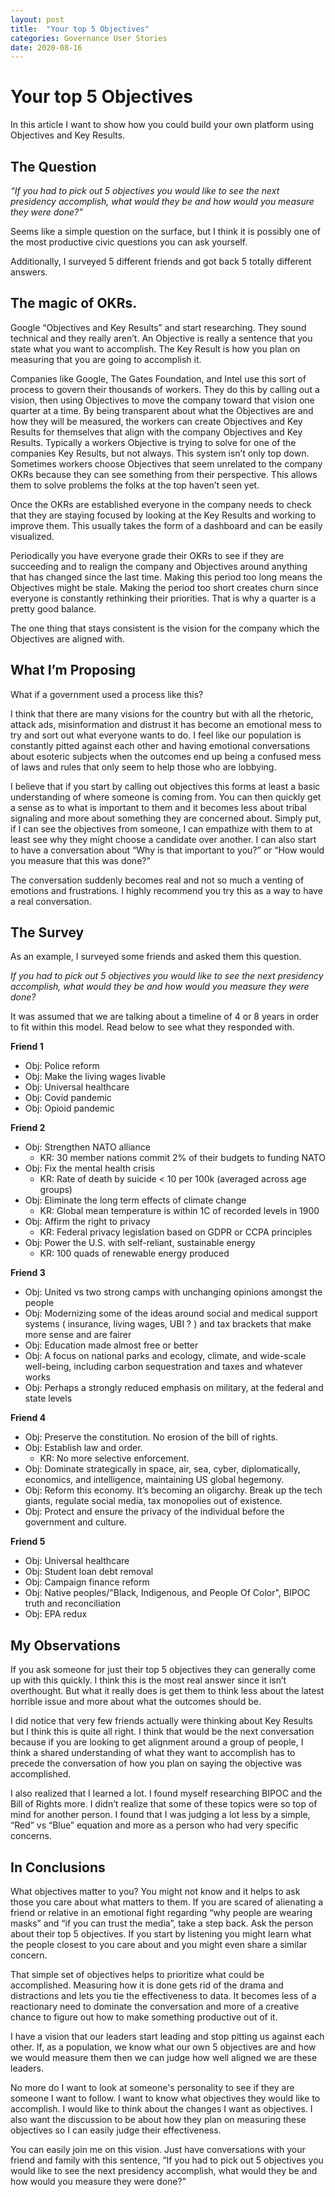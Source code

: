 ```yaml
---
layout: post
title:  "Your top 5 Objectives"
categories: Governance User Stories
date: 2020-08-16
---
```

# Your top 5 Objectives
In this article I want to show how you could build your own platform using Objectives and Key Results.

## The Question

*“If you had to pick out 5 objectives you would like to see the next presidency accomplish, what would they be and how would you measure they were done?”*

Seems like a simple question on the surface, but I think it is possibly one of the most productive civic questions you can ask yourself.

Additionally, I surveyed 5 different friends and got back 5 totally different answers.

## The magic of OKRs.
Google “Objectives and Key Results” and start researching. They sound technical and they really aren’t. An Objective is really a sentence that you state what you want to accomplish. The Key Result is how you plan on measuring that you are going to accomplish it.

Companies like Google, The Gates Foundation, and Intel use this sort of process to govern their thousands of workers. They do this by calling out a vision, then using Objectives to move the company toward that vision one quarter at a time. By being transparent about what the Objectives are and how they will be measured, the workers can create Objectives and Key Results for themselves that align with the company Objectives and Key Results. Typically a workers Objective is trying to solve for one of the companies Key Results, but not always. This system isn’t only top down. Sometimes workers choose Objectives that seem unrelated to the company OKRs because they can see something from their perspective. This allows them to solve problems the folks at the top haven’t seen yet.

Once the OKRs are established everyone in the company needs to check that they are staying focused by looking at the Key Results and working to improve them. This usually takes the form of a dashboard and can be easily visualized.

Periodically you have everyone grade their OKRs to see if they are succeeding and to realign the company and Objectives around anything that has changed since the last time. Making this period too long means the Objectives might be stale. Making the period too short creates churn since everyone is constantly rethinking their priorities. That is why a quarter is a pretty good balance.

The one thing that stays consistent is the vision for the company which the Objectives are aligned with.

## What I’m Proposing
What if a government used a process like this?

I think that there are many visions for the country but with all the rhetoric, attack ads, misinformation and distrust it has become an emotional mess to try and sort out what everyone wants to do. I feel like our population is constantly pitted against each other and having emotional conversations about esoteric subjects when the outcomes end up being a confused mess of laws and rules that only seem to help those who are lobbying.

I believe that if you start by calling out objectives this forms at least a basic understanding of where someone is coming from. You can then quickly get a sense as to what is important to them and it becomes less about tribal signaling and more about something they are concerned about. Simply put, if I can see the objectives from someone, I can empathize with them to at least see why they might choose a candidate over another. I can also start to have a conversation about “Why is that important to you?” or “How would you measure that this was done?”

The conversation suddenly becomes real and not so much a venting of emotions and frustrations. I highly recommend you try this as a way to have a real conversation.

## The Survey
As an example, I surveyed some friends and asked them this question.

*If you had to pick out 5 objectives you would like to see the next presidency accomplish, what would they be and how would you measure they were done?*

It was assumed that we are talking about a timeline of 4 or 8 years in order to fit within this model. Read below to see what they responded with.

**Friend 1**
* Obj: Police reform
* Obj: Make the living wages livable
* Obj: Universal healthcare
* Obj: Covid pandemic
* Obj: Opioid pandemic

**Friend 2**
* Obj: Strengthen NATO alliance
  * KR: 30 member nations commit 2% of their budgets to funding NATO
* Obj: Fix the mental health crisis
  * KR: Rate of death by suicide < 10 per 100k (averaged across age groups)
* Obj: Eliminate the long term effects of climate change
  * KR: Global mean temperature is within 1C of recorded levels in 1900
* Obj: Affirm the right to privacy
  * KR: Federal privacy legislation based on GDPR or CCPA principles
* Obj: Power the U.S. with self-reliant, sustainable energy
  * KR: 100 quads of renewable energy produced

**Friend 3**
* Obj: United vs two strong camps with unchanging opinions amongst the people
* Obj: Modernizing some of the ideas around social and medical support systems ( insurance, living wages, UBI ? ) and tax brackets that make more sense and are fairer
* Obj: Education made almost free or better
* Obj: A focus on national parks and ecology, climate, and wide-scale well-being, including carbon sequestration and taxes and whatever works
* Obj: Perhaps a strongly reduced emphasis on military, at the federal and state levels

**Friend 4**
* Obj: Preserve the constitution. No erosion of the bill of rights.
* Obj: Establish law and order.
  * KR: No more selective enforcement.
* Obj: Dominate strategically in space, air, sea, cyber, diplomatically, economics, and intelligence, maintaining US global hegemony.
* Obj: Reform this economy. It’s becoming an oligarchy. Break up the tech giants, regulate social media, tax monopolies out of existence.
* Obj: Protect and ensure the privacy of the individual before the government and culture.  

**Friend 5**
* Obj: Universal healthcare
* Obj: Student loan debt removal
* Obj: Campaign finance reform
* Obj: Native peoples/"Black, Indigenous, and People Of Color", BIPOC truth and reconciliation
* Obj: EPA redux

## My Observations
If you ask someone for just their top 5 objectives they can generally come up with this quickly. I think this is the most real answer since it isn’t overthought. But what it really does is get them to think less about the latest horrible issue and more about what the outcomes should be.

I did notice that very few friends actually were thinking about Key Results but I think this is quite all right. I think that would be the next conversation because if you are looking to get alignment around a group of people, I think a shared understanding of what they want to accomplish has to precede the conversation of how you plan on saying the objective was accomplished.

I also realized that I learned a lot. I found myself researching BIPOC and the Bill of Rights more. I didn’t realize that some of these topics were so top of mind for another person. I found that I was judging a lot less by a simple, “Red” vs “Blue” equation and more as a person who had very specific concerns.

## In Conclusions
What objectives matter to you? You might not know and it helps to ask those you care about what matters to them. If you are scared of alienating a friend or relative in an emotional fight regarding “why people are wearing masks” and “if you can trust the media”, take a step back. Ask the person about their top 5 objectives. If you start by listening you might learn what the people closest to you care about and you might even share a similar concern.

That simple set of objectives helps to prioritize what could be accomplished. Measuring how it is done gets rid of the drama and distractions and lets you tie the effectiveness to data. It becomes less of a reactionary need to dominate the conversation and more of a creative chance to figure out how to make something productive out of it.

I have a vision that our leaders start leading and stop pitting us against each other. If, as a population, we know what our own 5 objectives are and how we would measure them then we can judge how well aligned we are these leaders.

No more do I want to look at someone's personality to see if they are someone I want to follow. I want to know what objectives they would like to accomplish. I would like to think about the changes I want as objectives. I also want the discussion to be about how they plan on measuring these objectives so I can easily judge their effectiveness.

You can easily join me on this vision. Just have conversations with your friend and family with this sentence, “If you had to pick out 5 objectives you would like to see the next presidency accomplish, what would they be and how would you measure they were done?”
